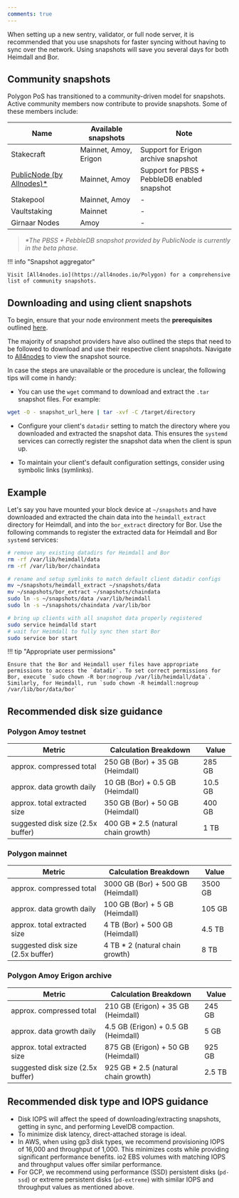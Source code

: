 ```yaml
---
comments: true
---
```


When setting up a new sentry, validator, or full node server, it is recommended that you use snapshots for faster syncing without having to sync over the network. Using snapshots will save you several days for both Heimdall and Bor. 

## Community snapshots

Polygon PoS has transitioned to a community-driven model for snapshots. Active community members now contribute to provide snapshots. Some of these members include:

| Name                                                                  | Available snapshots   | Note                                         |
| --------------------------------------------------------------------- | --------------------- | -------------------------------------------- |
| Stakecraft                                                            | Mainnet, Amoy, Erigon | Support for Erigon archive snapshot          |
| [PublicNode (by Allnodes)*](https://publicnode.com/snapshots#polygon) | Mainnet, Amoy         | Support for PBSS + PebbleDB enabled snapshot |
| Stakepool                                                             | Mainnet, Amoy         | -                                            |
| Vaultstaking                                                          | Mainnet               | -                                            |
| Girnaar Nodes                                                         | Amoy                  | -                                            |

> *\*The PBSS + PebbleDB snapshot provided by PublicNode is currently in the beta phase.*

!!! info "Snapshot aggregator"

    Visit [All4nodes.io](https://all4nodes.io/Polygon) for a comprehensive list of community snapshots.

## Downloading and using client snapshots

To begin, ensure that your node environment meets the **prerequisites** outlined [here](../how-to/full-node/full-node-binaries.md). 

The majority of snapshot providers have also outlined the steps that need to be followed to download and use their respective client snapshots. Navigate to [All4nodes](https://all4nodes.io/Polygon) to view the snapshot source. 

In case the steps are unavailable or the procedure is unclear, the following tips will come in handy:

- You can use the `wget` command to download and extract the `.tar` snapshot files. For example:

```bash
wget -O - snapshot_url_here | tar -xvf -C /target/directory
```

- Configure your client's `datadir` setting to match the directory where you downloaded and extracted the snapshot data. This ensures the `systemd` services can correctly register the snapshot data when the client is spun up.

- To maintain your client's default configuration settings, consider using symbolic links (symlinks).

## Example

Let's say you have mounted your block device at `~/snapshots` and have downloaded and extracted the chain data into the `heimdall_extract` directory for Heimdall, and into the `bor_extract` directory for Bor. Use the following commands to register the extracted data for Heimdall and Bor `systemd` services:

```bash
# remove any existing datadirs for Heimdall and Bor
rm -rf /var/lib/heimdall/data
rm -rf /var/lib/bor/chaindata

# rename and setup symlinks to match default client datadir configs
mv ~/snapshots/heimdall_extract ~/snapshots/data
mv ~/snapshots/bor_extract ~/snapshots/chaindata
sudo ln -s ~/snapshots/data /var/lib/heimdall
sudo ln -s ~/snapshots/chaindata /var/lib/bor

# bring up clients with all snapshot data properly registered
sudo service heimdalld start
# wait for Heimdall to fully sync then start Bor
sudo service bor start
```

!!! tip "Appropriate user permissions"
    
    Ensure that the Bor and Heimdall user files have appropriate permissions to access the `datadir`. To set correct permissions for Bor, execute `sudo chown -R bor:nogroup /var/lib/heimdall/data`. Similarly, for Heimdall, run `sudo chown -R heimdall:nogroup /var/lib/bor/data/bor`

## Recommended disk size guidance

### Polygon Amoy testnet

| Metric                            | Calculation Breakdown               | Value   |
| --------------------------------- | ----------------------------------- | ------- |
| approx. compressed total          | 250 GB (Bor) + 35 GB (Heimdall)     | 285 GB  |
| approx. data growth daily         | 10 GB (Bor) + 0.5 GB (Heimdall)     | 10.5 GB |
| approx. total extracted size      | 350 GB (Bor) + 50 GB (Heimdall)     | 400 GB  |
| suggested disk size (2.5x buffer) | 400 GB * 2.5 (natural chain growth) | 1 TB    |

### Polygon mainnet

| Metric                            | Calculation Breakdown             | Value   |
| --------------------------------- | --------------------------------- | ------- |
| approx. compressed total          | 3000 GB (Bor) + 500 GB (Heimdall) | 3500 GB |
| approx. data growth daily         | 100 GB (Bor) + 5 GB (Heimdall)    | 105 GB  |
| approx. total extracted size      | 4 TB (Bor) + 500 GB (Heimdall)    | 4.5 TB  |
| suggested disk size (2.5x buffer) | 4 TB * 2 (natural chain growth)   | 8 TB    |

### Polygon Amoy Erigon archive

| Metric                            | Calculation Breakdown               | Value  |
| --------------------------------- | ----------------------------------- | ------ |
| approx. compressed total          | 210 GB (Erigon) + 35 GB (Heimdall)  | 245 GB |
| approx. data growth daily         | 4.5 GB (Erigon) + 0.5 GB (Heimdall) | 5 GB   |
| approx. total extracted size      | 875 GB (Erigon) + 50 GB (Heimdall)  | 925 GB |
| suggested disk size (2.5x buffer) | 925 GB * 2.5 (natural chain growth) | 2.5 TB |

## Recommended disk type and IOPS guidance

- Disk IOPS will affect the speed of downloading/extracting snapshots, getting in sync, and performing LevelDB compaction.
- To minimize disk latency, direct-attached storage is ideal.
- In AWS, when using gp3 disk types, we recommend provisioning IOPS of 16,000 and throughput of 1,000. This minimizes costs while providing significant performance benefits. io2 EBS volumes with matching IOPS and throughput values offer similar performance.
- For GCP, we recommend using performance (SSD) persistent disks (`pd-ssd`) or extreme persistent disks (`pd-extreme`) with similar IOPS and throughput values as mentioned above.
